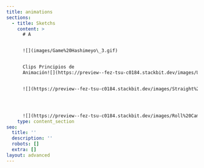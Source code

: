 ```yaml
---
title: animations
sections:
  - title: Sketchs
    content: >
      # A


      ![](images/Game%20Hashimeyo\_3.gif)


      Clips Principios de
      Animación![](https://preview--fez-tsu-c0184.stackbit.dev/images/Usseewa%20Ver-3.gif)


      ![](https://preview--fez-tsu-c0184.stackbit.dev/images/Straight%20Ahead%20action%20and%20pose%20to%20pose.gif)




      ![](https://preview--fez-tsu-c0184.stackbit.dev/images/Roll%20Camera%20A50.gif)
    type: content_section
seo:
  title: ''
  description: ''
  robots: []
  extra: []
layout: advanced
---
```

